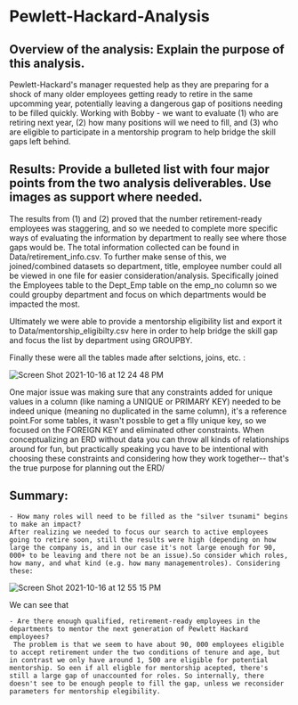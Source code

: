 # Pewlett-Hackard-Analysis

## Overview of the analysis: Explain the purpose of this analysis.

Pewlett-Hackard's manager requested help as they are preparing for a shock of many older employees getting ready to retire in the same upcomming year, potentially leaving a dangerous gap of positions needing to be filled quickly. Working with Bobby - we want to evaluate (1) who are retiring next year, (2) how many positions will we need to fill, and (3) who are eligible to participate in a mentorship program to help bridge the skill gaps left behind. 


## Results: Provide a bulleted list with four major points from the two analysis deliverables. Use images as support where needed.
The results from (1) and (2) proved that the number retirement-ready employees was staggering, and so we needed to complete more specific ways of evaluating the information by department to really see where those gaps would be. The total information collected can be found in Data/retirement_info.csv. To further make sense of this, we joined/combined datasets so department, title, employee number could all be viewed in one file for easier consideration/analysis. Specifically joined the Employees table to the Dept_Emp table on the emp_no column so we could groupby department and focus on which departments would be impacted the most.

Ultimately we were able to provide a mentorship eligibility list and export it to Data/mentorship_eligibilty.csv here in order to help bridge the skill gap and focus the list by department using GROUPBY.

Finally these were all the tables made after selctions, joins, etc. : 

![Screen Shot 2021-10-16 at 12 24 48 PM](https://user-images.githubusercontent.com/82982952/137594937-313be7b6-ebeb-46d1-aedf-616c1716ddf5.png)

One major issue was making sure that any constraints added for unique values in a column (like naming a UNIQUE or PRIMARY KEY) needed to be indeed unique (meaning no duplicated in the same column), it's a reference point.For some tables, it wasn't possble to get a flly unique key, so we focused on the FOREIGN KEY and eliminated other constraints. When conceptualizing an ERD without data you can throw all kinds of relationships around for fun, but practically speaking you have to be intentional with choosing these constraints and considering how they work together-- that's the true purpose for planning out the ERD/


## Summary: 
    - How many roles will need to be filled as the "silver tsunami" begins to make an impact?
    After realizing we needed to focus our search to active employees going to retire soon, still the results were high (depending on how large the company is, and in our case it's not large enough for 90, 000+ to be leaving and there not be an issue).So consider which roles, how many, and what kind (e.g. how many managementroles). Considering these:   
    
![Screen Shot 2021-10-16 at 12 55 15 PM](https://user-images.githubusercontent.com/82982952/137595838-468ff934-d1d4-4def-936e-2621b83ffb37.png)

We can see that 
    
    - Are there enough qualified, retirement-ready employees in the departments to mentor the next generation of Pewlett Hackard employees?
     The problem is that we seem to have about 90, 000 employees eligible to accept retirement under the two conditions of tenure and age, but in contrast we only have around 1, 500 are eligible for potential mentorship. So een if all eligble for mentorship acepted, there's still a large gap of unaccounted for roles. So internally, there doesn't see to be enough people to fill the gap, unless we reconsider parameters for mentorship elegibility.
